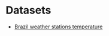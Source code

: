 # Datasets
*  [Brazil weather stations temperature](https://github.com/mspelta/brazilian-weather-stations#brazilian-weather-stationsBrazilian_Weather_Stations-Temperature_1961-1990)

